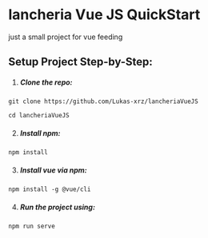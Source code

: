 # lancheria Vue JS QuickStart

just a small project for vue feeding

## Setup Project Step-by-Step:


1. ##### Clone the repo:

```
git clone https://github.com/Lukas-xrz/lancheriaVueJS
```

```
cd lancheriaVueJS
```


2. ##### Install npm:

```
npm install 
```


3. ##### Install vue via npm:

```
npm install -g @vue/cli
```

4. ##### Run the project using: 
```
npm run serve
```
